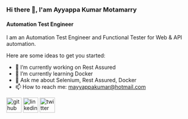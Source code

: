 ### Hi there 👋, I'am Ayyappa Kumar Motamarry
#### Automation Test Engineer
I am an Automation Test Engineer and  Functional Tester for Web & API automation.

Here are some ideas to get you started:

- 🔭 I’m currently working on Rest Assured
- 🌱 I’m currently learning Docker
- 💬 Ask me about Selenium, Rest Assured, Docker 
- 📫 How to reach me: mayyappakumar@hotmail.com

[<img src='https://cdn.jsdelivr.net/npm/simple-icons@3.0.1/icons/github.svg' alt='github' height='40'>](https://github.com/ayyappasiri)  [<img src='https://cdn.jsdelivr.net/npm/simple-icons@3.0.1/icons/linkedin.svg' alt='linkedin' height='40'>](https://www.linkedin.com/in/ayyappakumar/)  [<img src='https://cdn.jsdelivr.net/npm/simple-icons@3.0.1/icons/twitter.svg' alt='twitter' height='40'>](https://twitter.com/ayyappasiri)
